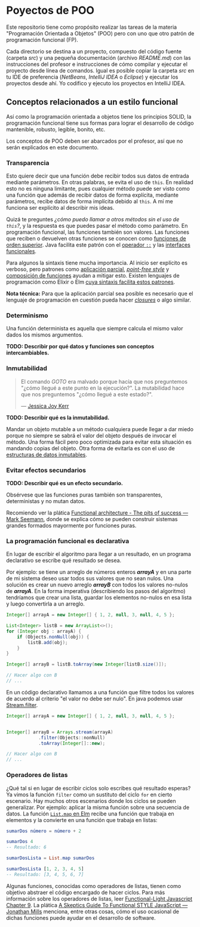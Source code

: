 # Poyectos de POO

Este repositorio tiene como propósito realizar las tareas de la materia "Programación Orientada a Objetos" (POO) pero con uno que otro patrón de programación funcional (FP).

Cada directorio se destina a un proyecto, compuesto del código fuente (carpeta _src_) y una pequeña documentación (archivo _README.md_) con las instrucciones del profesor e instrucciones de cómo compilar y ejecutar el proyecto desde línea de comandos. Igual es posible copiar la carpeta _src_ en tu IDE de preferencia (_NetBeans_, _IntelliJ IDEA_ o _Eclipse_) y ejecutar los proyectos desde ahí. Yo codifico y ejecuto los proyectos en IntelliJ IDEA.

## Conceptos relacionados a un estilo funcional

Así como la programación orientada a objetos tiene los principios SOLID, la programación funcional tiene sus formas para lograr el desarrollo de código mantenible, robusto, legible, bonito, etc.

Los conceptos de POO deben ser abarcados por el profesor, así que no serán explicados en este documento.

### Transparencia

Esto quiere decir que una función debe recibir todos sus datos de entrada mediante parámetros. En otras palabras, se evita el uso de `this`. En realidad esto no es ninguna limitante, pues cualquier método puede ser visto como una función que además de recibir datos de forma explícita, mediante parámetros, recibe datos de forma implícita debido al `this`. A mí me funciona ser explícito al describir mis ideas.

Quizá te preguntes _¿cómo puedo llamar a otros métodos sin el uso de `this`?_, y la respuesta es que puedes pasar el método como parámetro. En programación funcional, las funciones también son valores. Las funciones que reciben o devuelven otras funciones se conocen como [funciones de orden superior](https://eloquentjavascript.net/05_higher_order.html). Java facilita este patrón con el [operador `::`](https://www.geeksforgeeks.org/double-colon-operator-in-java/) y las [interfaces funcionales](https://www.educative.io/edpresso/a-list-of-all-the-functional-interfaces-in-java).

Para algunos la sintaxis tiene mucha importancia. Al inicio ser explícito es verboso, pero patrones como [aplicación parcial](https://github.com/getify/Functional-Light-JS/blob/master/manuscript/ch3.md/#some-now-some-later), [_point-free style_](https://github.com/getify/Functional-Light-JS/blob/master/manuscript/ch3.md/#no-points) y [composición de funciones](https://youtu.be/srQt1NAHYC0?t=563) ayudan a mitigar esto. Existen lenguajes de programación como Elixir o Elm [cuya sintaxis facilita estos patrones](https://dennisreimann.de/articles/elm-functions.html).

**Nota técnica:** Para que la aplicación parcial sea posible es necesario que el lenguaje de programación en cuestión pueda hacer [_closures_](https://github.com/getify/You-Dont-Know-JS/tree/1st-ed/scope%20%26%20closures) o algo similar.

### Determinismo

Una función determinista es aquella que siempre calcula el mismo valor dados los mismos argumentos.

**TODO: Describir por qué datos y funciones son conceptos intercambiables.**

### Inmutabilidad

> El comando _GOTO_ era malvado porque hacía que nos preguntemos "¿cómo llegué a este punto en la ejecución?".
> La mutabilidad hace que nos preguntemos "¿cómo llegué a este estado?".
>
> — [Jessica Joy Kerr](https://twitter.com/jessitron/status/333228687208112128)

**TODO: Describir qué es la inmutabilidad.**

Mandar un objeto mutable a un método cualquiera puede llegar a dar miedo porque no siempre se sabrá el valor del objeto después de invocar el método. Una forma fácil pero poco optimizada para evitar esta situación es mandando copias del objeto. Otra forma de evitarla es con el uso de [estructuras de datos inmutables](https://youtu.be/Wo0qiGPSV-s).

### Evitar efectos secundarios

**TODO: Describir qué es un efecto secundario.**

Obsérvese que las funciones puras también son transparentes, deterministas y no mutan datos.

Recomiendo ver la plática [Functional architecture - The pits of success — Mark Seemann](https://youtu.be/US8QG9I1XW0), donde se explica cómo se pueden construir sistemas grandes formados mayormente por funciones puras.

### La programación funcional es declarativa

En lugar de escribir el algoritmo para llegar a un resultado, en un programa declarativo se escribe qué resultado se desea.

Por ejemplo: se tiene un arreglo de números enteros **_arrayA_** y en una parte de mi sistema deseo usar todos sus valores que no sean nulos. Una solución es crear un nuevo arreglo **_arrayB_** con todos los valores no-nulos de **_arrayA_**. En la forma imperativa (describiendo los pasos del algoritmo) tendríamos que crear una lista, guardar los elementos no-nulos en esa lista y luego convertirla a un arreglo.

```java
Integer[] arrayA = new Integer[] { 1, 2, null, 3, null, 4, 5 };

List<Integer> listB = new ArrayList<>();
for (Integer obj : arrayA) {
    if (Objects.nonNull(obj)) {
        listB.add(obj);
    }
}

Integer[] arrayB = listB.toArray(new Integer[listB.size()]);

// Hacer algo con B
// ...
```

En un código declarativo llamamos a una función que filtre todos los valores de acuerdo al criterio "el valor no debe ser nulo". En java podemos usar [Stream.filter](https://docs.oracle.com/en/java/javase/11/docs/api/java.base/java/util/stream/Stream.html).

```java
Integer[] arrayA = new Integer[] { 1, 2, null, 3, null, 4, 5 };


Integer[] arrayB = Arrays.stream(arrayA)
            .filter(Objects::nonNull)
            .toArray(Integer[]::new);

// Hacer algo con B
// ...
```

### Operadores de listas

¿Qué tal si en lugar de escribir ciclos solo escribes qué resultado esperas? Ya vimos la función `filter` como un sustituto del ciclo `for` en cierto escenario. Hay muchos otros escenarios donde los ciclos se pueden generalizar. Por ejemplo: aplicar la misma función sobre una secuencia de datos. La función [`List.map` en Elm](https://package.elm-lang.org/packages/elm/core/latest/List#map) recibe una función que trabaja en elementos y la convierte en una función que trabaja en listas:

```elm
sumarDos número = número + 2

sumarDos 4
-- Resultado: 6

sumarDosLista = List.map sumarDos

sumarDosLista [1, 2, 3, 4, 5]
-- Resultado: [3, 4, 5, 6, 7]
```

Algunas funciones, conocidas como operadores de listas, tienen como objetivo abstraer el código encargado de hacer ciclos. Para más información sobre los operadores de listas, leer [Functional-Light Javascript Chapter 9](https://github.com/getify/Functional-Light-JS/blob/master/manuscript/ch9.md). La plática [A Skeptics Guide To Functional STYLE JavaScript — Jonathan Mills](https://youtu.be/oF9XTJoScOE?t=430) menciona, entre otras cosas, cómo el uso ocasional de dichas funciones puede ayudar en el desarrollo de software.
